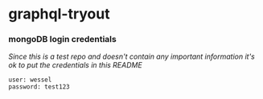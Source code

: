 # graphql-tryout


### mongoDB login credentials
_Since this is a test repo and doesn't contain any important information it's ok to put the credentials in this README_
```
user: wessel
password: test123
```
